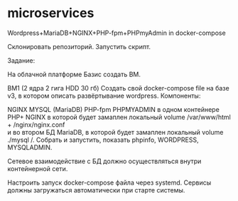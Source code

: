 # microservices
Wordpress+MariaDB+NGINX+PHP-fpm+PHPmyAdmin in docker-compose

Склонировать репозиторий.
Запустить скрипт.


Задание:

На облачной платформе Базис создать ВМ.

ВМ1 (2 ядра 2 гига  HDD 30 гб)
Создать свой docker-compose file на базе v3, в котором описать развёртывание wordpress.
Компоненты:

NGINX
MYSQL (MariaDB)
PHP-fpm
PHPMYADMIN
в одном контейнере PHP+ NGINX  в которой будет замаплен локальный volume /var/www/html  + /nginx/nginx.conf   
и во втором БД MariaDB, в которой будет замаплен локальный volume ./mysql  /.
Cобрать и запустить, показать phpinfo, WORDPRESS, MYSQLADMIN.

Сетевое взаимодействие с БД должно осуществляться внутри контейнерной сети.

Настроить запуск docker-compose файла через systemd. Сервисы должны загружаться автоматически при старте системы.
